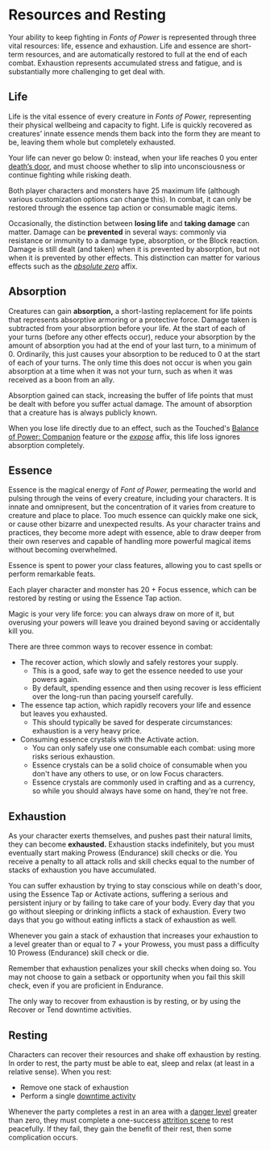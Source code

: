# Resources and Resting

Your ability to keep fighting in _Fonts of Power_ is represented through three vital resources: life, essence and exhaustion.
Life and essence are short-term resources, and are automatically restored to full at the end of each combat.
Exhaustion represents accumulated stress and fatigue, and is substantially more challenging to get deal with.

## Life

Life is the vital essence of every creature in _Fonts of Power,_ representing their physical wellbeing and capacity to fight. Life is quickly recovered as creatures’ innate essence mends them back into the form they are meant to be, leaving them whole but completely exhausted.

Your life can never go below 0: instead, when your life reaches 0 you enter [death’s door](../combat/statuses.md#death39s-door), and must choose whether to slip into unconsciousness or continue fighting while risking death.

Both player characters and monsters have 25 maximum life (although various customization options can change this).
In combat, it can only be restored through the essence tap action or consumable magic items.

Occasionally, the distinction between **losing life** and **taking damage** can matter. Damage can be **prevented** in several ways: commonly via resistance or immunity to a damage type, absorption, or the Block reaction. Damage is still dealt (and taken) when it is prevented by absorption, but not when it is prevented by other effects. This distinction can matter for various effects such as the [_absolute zero_](https://tools.fontsofpower.com/affixes/5f931ca80d201c0017655594) affix.

## Absorption

Creatures can gain **absorption,** a short-lasting replacement for life points that represents absorptive armoring or a protective force. Damage taken is subtracted from your absorption before your life. At the start of each of your turns (before any other effects occur), reduce your absorption by the amount of absorption you had at the end of your last turn, to a minimum of 0. Ordinarily, this just causes your absorption to be reduced to 0 at the start of each of your turns. The only time this does not occur is when you gain absorption at a time when it was not your turn, such as when it was received as a boon from an ally.

Absorption gained can stack, increasing the buffer of life points that must be dealt with before you suffer actual damage. The amount of absorption that a creature has is always publicly known.

When you lose life directly due to an effect, such as the Touched's [Balance of Power: Companion](../../character-options/classes/touched.md?id=balance-of-power-companion) feature or the [_expose_](https://tools.fontsofpower.com/affixes/5f8b6b81205eef0017b64ad9) affix, this life loss ignores absorption completely.

## Essence

Essence is the magical energy of _Font of Power,_ permeating the world and pulsing through the veins of every creature, including your characters. It is innate and omnipresent, but the concentration of it varies from creature to creature and place to place. Too much essence can quickly make one sick, or cause other bizarre and unexpected results. As your character trains and practices, they become more adept with essence, able to draw deeper from their own reserves and capable of handling more powerful magical items without becoming overwhelmed.

Essence is spent to power your class features, allowing you to cast spells or perform remarkable feats.

Each player character and monster has 20 + Focus essence, which can be restored by resting or using the Essence Tap action.

Magic is your very life force: you can always draw on more of it, but overusing your powers will leave you drained beyond saving or accidentally kill you.

There are three common ways to recover essence in combat:

- The recover action, which slowly and safely restores your supply.
  - This is a good, safe way to get the essence needed to use your powers again.
  - By default, spending essence and then using recover is less efficient over the long-run than pacing yourself carefully.
- The essence tap action, which rapidly recovers your life and essence but leaves you exhausted.
  - This should typically be saved for desperate circumstances: exhaustion is a very heavy price.
- Consuming essence crystals with the Activate action.
  - You can only safely use one consumable each combat: using more risks serious exhaustion.
  - Essence crystals can be a solid choice of consumable when you don't have any others to use, or on low Focus characters.
  - Essence crystals are commonly used in crafting and as a currency, so while you should always have some on hand, they're not free.

## Exhaustion

As your character exerts themselves, and pushes past their natural limits, they can become **exhausted.** Exhaustion stacks indefinitely, but you must eventually start making Prowess (Endurance) skill checks or die. You receive a penalty to all attack rolls and skill checks equal to the number of stacks of exhaustion you have accumulated.

You can suffer exhaustion by trying to stay conscious while on death's door, using the Essence Tap or Activate actions, suffering a serious and persistent injury or by failing to take care of your body. Every day that you go without sleeping or drinking inflicts a stack of exhaustion. Every two days that you go without eating inflicts a stack of exhaustion as well.

Whenever you gain a stack of exhaustion that increases your exhaustion to a level greater than or equal to 7 + your Prowess, you must pass a difficulty 10 Prowess (Endurance) skill check or die.

Remember that exhaustion penalizes your skill checks when doing so. You may not choose to gain a setback or opportunity when you fail this skill check, even if you are proficient in Endurance.

The only way to recover from exhaustion is by resting, or by using the Recover or Tend downtime activities.

## Resting

Characters can recover their resources and shake off exhaustion by resting.
In order to rest, the party must be able to eat, sleep and relax (at least in a relative sense).
When you rest:

- Remove one stack of exhaustion
- Perform a single [downtime activity](../downtime-activities.md)

Whenever the party completes a rest in an area with a [danger level](../downtime-activities.md?id=danger-levels) greater than zero, they must complete a one-success [attrition scene](../scenes/attrition-scenes.md) to rest peacefully.
If they fail, they gain the benefit of their rest, then some complication occurs.
